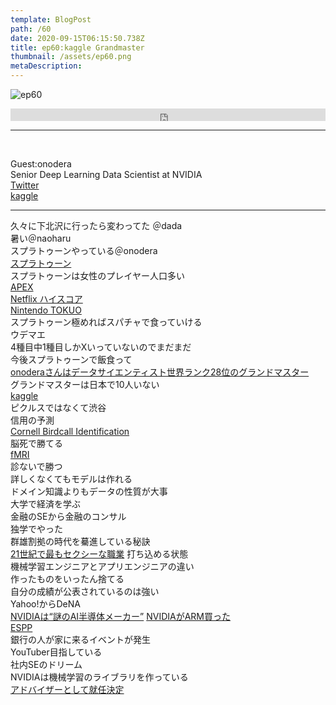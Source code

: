 ```yaml
---  
template: BlogPost  
path: /60
date: 2020-09-15T06:15:50.738Z  
title: ep60:kaggle Grandmaster
thumbnail: /assets/ep60.png
metaDescription:  
---  
```

![ep60](/assets/ep60.png)  

<iframe width="100%" height="20" scrolling="no" frameborder="no" allow="autoplay" src="https://w.soundcloud.com/player/?url=https%3A//api.soundcloud.com/tracks/893594587&color=%23ff5500&inverse=false&auto_play=false&show_user=true"></iframe>
</br>

***
  
</br>

Guest:onodera  
Senior Deep Learning Data Scientist at NVIDIA  
[Twitter](https://twitter.com/0verfit)  
[kaggle](https://www.kaggle.com/onodera)  

---  


久々に下北沢に行ったら変わってた ＠dada  
暑い＠naoharu  
スプラトゥーンやっている＠onodera  
[スプラトゥーン](https://www.nintendo.co.jp/wiiu/agmj/index.html)  
スプラトゥーンは女性のプレイヤー人口多い  
[APEX](https://www.ea.com/ja-jp/games/apex-legends/news)  
[Netflix ハイスコア](https://www.netflix.com/jp/title/81019087)  
[Nintendo TOKUO](https://www.nintendo.co.jp/officialstore/)  
スプラトゥーン極めればスパチャで食っていける  
ウデマエ  
4種目中1種目しかXいっていないのでまだまだ  
今後スプラトゥーンで飯食って  
[onoderaさんはデータサイエンティスト世界ランク28位のグランドマスター](https://www.kaggle.com/onodera/competitions)  
グランドマスターは日本で10人いない  
[kaggle](https://www.kaggle.com/)  
ピクルスではなくて渋谷  
信用の予測  
[Cornell Birdcall Identification](https://www.kaggle.com/c/birdsong-recognition/overview/description)  
脳死で勝てる  
[fMRI](https://www.tfu.ac.jp/research/gp2014_01/explanation.html)  
診ないで勝つ  
詳しくなくてもモデルは作れる  
ドメイン知識よりもデータの性質が大事  
大学で経済を学ぶ  
金融のSEから金融のコンサル  
独学でやった  
群雄割拠の時代を驀進している秘訣  
[21世紀で最もセクシーな職業](https://hbr.org/2012/10/data-scientist-the-sexiest-job-of-the-21st-century)
打ち込める状態  
機械学習エンジニアとアプリエンジニアの違い  
作ったものをいったん捨てる  
自分の成績が公表されているのは強い  
Yahoo!からDeNA  
[NVIDIAは“謎のAI半導体メーカー”](https://nlab.itmedia.co.jp/nl/articles/1705/22/news113.html)
[NVIDIAがARM買った](https://www.nikkei.com/article/DGXMZO63790730T10C20A9I00000/)  
[ESPP](https://keiriplus.jp/tips/kabushikihousyu_stockoption/)  
銀行の人が家に来るイベントが発生  
YouTuber目指している  
社内SEのドリーム  
NVIDIAは機械学習のライブラリを作っている  
[アドバイザーとして就任決定](https://prtimes.jp/main/html/rd/p/000000025.000023649.html)  